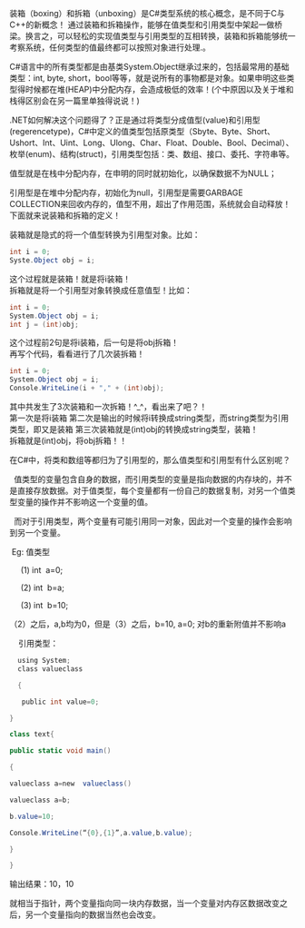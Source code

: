 装箱（boxing）和拆箱（unboxing）是C#类型系统的核心概念，是不同于C与C++的新概念！
通过装箱和拆箱操作，能够在值类型和引用类型中架起一做桥梁。换言之，可以轻松的实现值类型与引用类型的互相转换，装箱和拆箱能够统一考察系统，任何类型的值最终都可以按照对象进行处理.。

C#语言中的所有类型都是由基类System.Object继承过来的，包括最常用的基础类型：int, byte, short，bool等等，就是说所有的事物都是对象。如果申明这些类型得时候都在堆(HEAP)中分配内存，会造成极低的效率！(个中原因以及关于堆和栈得区别会在另一篇里单独得说说！)  

.NET如何解决这个问题得了？正是通过将类型分成值型(value)和引用型(regerencetype)，C#中定义的值类型包括原类型（Sbyte、Byte、Short、Ushort、Int、Uint、Long、Ulong、Char、Float、Double、Bool、Decimal）、枚举(enum)、结构(struct)，引用类型包括：类、数组、接口、委托、字符串等。  

值型就是在栈中分配内存，在申明的同时就初始化，以确保数据不为NULL；  

引用型是在堆中分配内存，初始化为null，引用型是需要GARBAGE COLLECTION来回收内存的，值型不用，超出了作用范围，系统就会自动释放！  
下面就来说装箱和拆箱的定义！  

装箱就是隐式的将一个值型转换为引用型对象。比如：  
```c#
int i = 0;  
Syste.Object obj = i;  
```

这个过程就是装箱！就是将i装箱！  
拆箱就是将一个引用型对象转换成任意值型！比如：  
```c#
int i = 0;  
System.Object obj = i;  
int j = (int)obj;  
```
这个过程前2句是将i装箱，后一句是将obj拆箱！  
再写个代码，看看进行了几次装拆箱！  

```c#
int i = 0;
System.Object obj = i;  
Console.WriteLine(i + "," + (int)obj);  
```

其中共发生了3次装箱和一次拆箱！^_^，看出来了吧？！  
第一次是将i装箱
第二次是输出的时候将i转换成string类型，而string类型为引用类型，即又是装箱
第三次装箱就是(int)obj的转换成string类型，装箱！  
拆箱就是(int)obj，将obj拆箱！！  
  
在C#中，将类和数组等都归为了引用型的，那么值类型和引用型有什么区别呢？

  值类型的变量包含自身的数据，而引用类型的变量是指向数据的内存块的，并不是直接存放数据。对于值类型，每个变量都有一份自己的数据复制，对另一个值类型变量的操作并不影响这一个变量的值。

  而对于引用类型，两个变量有可能引用同一对象，因此对一个变量的操作会影响到另一个变量。

 Eg: 值类型

     (1) int  a=0;     

     (2) int  b=a;

     (3) int  b=10;       

（2）之后，a,b均为0，但是（3）之后，b=10, a=0; 对b的重新附值并不影响a

    引用类型：
    
```c#
  using System;
  class valueclass

  {

   public int value=0;

}

class text{

public static void main()

{

valueclass a=new  valueclass()

valueclass a=b;

b.value=10;

Console.WriteLine(“{0},{1}”,a.value,b.value);

}

}
```

输出结果：10，10             

就相当于指针，两个变量指向同一块内存数据，当一个变量对内存区数据改变之后，另一个变量指向的数据当然也会改变。